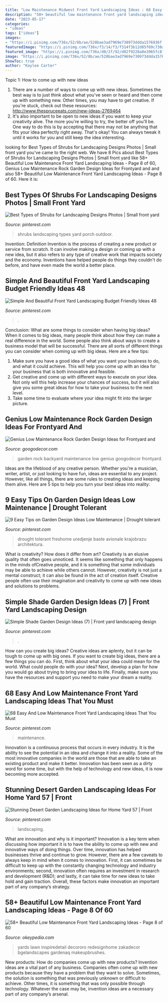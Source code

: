 ```yaml
---
title: "Low Maintenance Midwest Front Yard Landscaping Ideas : 68 Easy And Low Maintenance Front Yard Landscaping Ideas That You Must"
description: "58+ beautiful low maintenance front yard landscaping ideas"
date: "2023-05-17"
categories:
- "ideas"
tags: ["ideas"]
images:
- "https://i.pinimg.com/736x/52/8b/ae/528bae3ad7969e730973ddda1576936f.jpg"
featuredImage: "https://i.pinimg.com/736x/f3/14/f3/f314f3b12d85f69c738a6022b851bc8b.jpg"
featured_image: "https://i.pinimg.com/736x/d0/2f/92/d02f9228a0e3965fc8faeb59090bb936.jpg"
image: "https://i.pinimg.com/736x/52/8b/ae/528bae3ad7969e730973ddda1576936f.jpg"
ShowToc: true
author: "Kaylee Carter"
---
```



Topic 1: How to come up with new ideas
1. There are a number of ways to come up with new ideas. Sometimes the best way is to just think about what you've seen or heard and then come up with something new. Other times, you may have to get creative. If you're stuck, check out these resources: http://www.thespruceeats.com/new-ideas-2769464
2. It's also important to be open to new ideas if you want to keep your creativity alive. The more you're willing to try, the better off you'll be. One way to do this is by accepting that there may not be anything that fits your idea perfectly right away. That's okay! You can always tweak it until it works for you and still keep the idea interesting.


	

		
looking for Best Types of Shrubs for Landscaping Designs Photos | Small front yard you've came to the right web. We have 8 Pics about Best Types of Shrubs for Landscaping Designs Photos | Small front yard like 58+ Beautiful Low Maintenance Front Yard Landscaping Ideas - Page 8 of 60, Genius Low Maintenance Rock Garden Design Ideas for Frontyard and and also 58+ Beautiful Low Maintenance Front Yard Landscaping Ideas - Page 8 of 60. Here it is:
		
    
## Best Types Of Shrubs For Landscaping Designs Photos | Small Front Yard

<img loading=lazy src="https://i.pinimg.com/736x/32/14/c4/3214c4a2372efee9002cfcefd02b0953--landscaping-shrubs-outdoor-landscaping.jpg" onerror="this.onerror=null;this.src='https://tse2.mm.bing.net/th?id=OIP.vF6MoYjetRpvxz5iAPPw4wEwDN&amp;pid=15.1';" alt="Best Types of Shrubs for Landscaping Designs Photos | Small front yard">

_Source: pinterest.com_

>shrubs landscaping types yard porch outdoor. 

	

Invention: Definition
Invention is the process of creating a new product or service from scratch. It can involve making a design or coming up with a new idea, but it also refers to any type of creative work that impacts society and the economy. Inventions have helped people do things they couldn't do before, and have even made the world a better place.

    
## Simple And Beautiful Front Yard Landscaping Budget Friendly Ideas 48

<img loading=lazy src="https://i.pinimg.com/736x/15/85/47/15854760562fcb85fb137d4bce583454.jpg" onerror="this.onerror=null;this.src='https://tse3.mm.bing.net/th?id=OIP.rPM6oT1u9D7fgPWycIO99QHaJ3&amp;pid=15.1';" alt="Simple And Beautiful Front Yard Landscaping Budget Friendly Ideas 48">

_Source: pinterest.com_

>. 

	

Conclusion: What are some things to consider when having big ideas?
When it comes to big ideas, many people think about how they can make a real difference in the world. Some people also think about ways to create a business model that will be successful. There are all sorts of different things you can consider when coming up with big ideas. Here are a few tips: 
1) Make sure you have a good idea of what you want your business to do, and what it could achieve. This will help you come up with an idea for your business that is both innovative and feasible. 
2) Get creative and come up with different ways to execute on your idea. Not only will this help increase your chances of success, but it will also give you some great ideas for how to take your business to the next level. 
3) Take some time to evaluate where your idea might fit into the larger picture.

    
## Genius Low Maintenance Rock Garden Design Ideas For Frontyard And

<img loading=lazy src="https://i2.wp.com/googodecor.com/wp-content/uploads/2019/03/Genius-Low-Maintenance-Rock-Garden-Design-Ideas-for-Frontyard-and-Backyard-47.jpg?fit=1200%2C1600&amp;ssl=1" onerror="this.onerror=null;this.src='https://tse4.mm.bing.net/th?id=OIP.FNTUW9CLfs7X-rNhwurNOwHaJ4&amp;pid=15.1';" alt="Genius Low Maintenance Rock Garden Design Ideas for Frontyard and">

_Source: googodecor.com_

>garden rock backyard maintenance low genius googodecor frontyard. 

	

Ideas are the lifeblood of any creative person. Whether you're a musician, writer, artist, or just looking to have fun, ideas are essential to any project. However, like all things, there are some rules to creating ideas and keeping them alive. Here are 5 tips to help you turn your best ideas into reality:

    
## 9 Easy Tips On Garden Design Ideas Low Maintenance | Drought Tolerant

<img loading=lazy src="https://i.pinimg.com/736x/f3/14/f3/f314f3b12d85f69c738a6022b851bc8b.jpg" onerror="this.onerror=null;this.src='https://tse3.mm.bing.net/th?id=OIP.pDmyK-Qsi7r22XvQjeevPgHaE7&amp;pid=15.1';" alt="9 Easy Tips on Garden Design Ideas Low Maintenance | Drought tolerant">

_Source: pinterest.com_

>drought tolerant freshome uredjenje baste avionale krajobrazu architektura. 

	

What is creativity? How does it differ from art?
Creativity is an elusive quality that often goes unnoticed. It seems like something that only happens in the minds ofCreative people, and it is something that some individuals may be able to achieve while others cannot. However, creativity is not just a mental construct; it can also be found in the act of creation itself. Creative people often use their imagination and creativity to come up with new ideas and solutions to problems.

    
## Simple Shade Garden Design Ideas (7) | Front Yard Landscaping Design

<img loading=lazy src="https://i.pinimg.com/736x/d0/2f/92/d02f9228a0e3965fc8faeb59090bb936.jpg" onerror="this.onerror=null;this.src='https://tse2.mm.bing.net/th?id=OIP.KvYSL2XGil3GM265yjeWsgHaJ3&amp;pid=15.1';" alt="Simple Shade Garden Design Ideas (7) | Front yard landscaping design">

_Source: pinterest.com_

>. 

	

How can you create big ideas?
Creative ideas are aplenty, but it can be tough to come up with big ones. If you want to create big ideas, there are a few things you can do. First, think about what your idea could mean for the world. What could people do with your idea? Next, develop a plan for how you would go about trying to bring your idea to life. Finally, make sure you have the resources and support you need to make your dream a reality.

    
## 68 Easy And Low Maintenance Front Yard Landscaping Ideas That You Must

<img loading=lazy src="https://i.pinimg.com/736x/b6/82/b0/b682b0c63ef7cefa6aa6dd57171dd02d.jpg" onerror="this.onerror=null;this.src='https://tse4.mm.bing.net/th?id=OIP.jGHlg29JyIuao55-itXuAwHaKM&amp;pid=15.1';" alt="68 Easy And Low Maintenance Front Yard Landscaping Ideas That You Must">

_Source: pinterest.com_

>maintenance. 

	

Innovation is a continuous process that occurs in every industry. It is the ability to see the potential in an idea and change it into a reality. Some of the most innovative companies in the world are those that are able to take an existing product and make it better. Innovation has been seen as a dirty word for some time, but with the help of technology and new ideas, it is now becoming more accepted.

    
## Stunning Desert Garden Landscaping Ideas For Home Yard 57 | Front

<img loading=lazy src="https://i.pinimg.com/736x/52/8b/ae/528bae3ad7969e730973ddda1576936f.jpg" onerror="this.onerror=null;this.src='https://tse3.mm.bing.net/th?id=OIP.-eRMGtJKyv5ShN_HDf9n4wHaKi&amp;pid=15.1';" alt="Stunning Desert Garden Landscaping Ideas for Home Yard 57 | Front">

_Source: pinterest.com_

>landscaping. 

	

What are innovation and why is it important?
Innovation is a key term when discussing how important it is to have the ability to come up with new and innovative ways of doing things. Over time, innovation has helped businesses thrive and continue to grow. However, there are a few caveats to always keep in mind when it comes to innovation. First, it can sometimes be difficult to keep up with the constantly changing technology and industry environments; second, innovation often requires an investment in research and development (R&D); and lastly, it can take time for new ideas to take hold and gain traction. Overall, these factors make innovation an important part of any company’s strategy.

    
## 58+ Beautiful Low Maintenance Front Yard Landscaping Ideas - Page 8 Of 60

<img loading=lazy src="https://okeypedia.com/wp-content/uploads/2018/11/58-Beautiful-Low-Maintenance-Front-Yard-Landscaping-Ideas-8.jpg" onerror="this.onerror=null;this.src='https://tse4.mm.bing.net/th?id=OIP.xrdebbZvVDKHtpyiEHKYDAHaLD&amp;pid=15.1';" alt="58+ Beautiful Low Maintenance Front Yard Landscaping Ideas - Page 8 of 60">

_Source: okeypedia.com_

>yards lawn inspiredetail decororo redesignhome zakadecor bgelandscapes gardenaq makeupbrushes. 

	

New products: How do companies come up with new products?
Invention ideas are a vital part of any business. Companies often come up with new products because they have a problem that they want to solve. Sometimes, the solution is something that was previously unknown or difficult to achieve. Other times, it is something that was only possible through technology. Whatever the case may be, invention ideas are a necessary part of any company’s arsenal.

